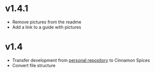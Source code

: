 # v1.4.1

- Remove pictures from the readme
- Add a link to a guide with pictures

# v1.4

- Transfer development from [personal repository](https://github.com/xszabo3/peazip-context-menu-items-nemo) to Cinnamon Spices
- Convert file structure
